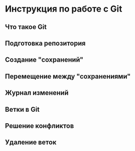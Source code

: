 # Инструкция по работе c Git

## Что такое Git

## Подготовка репозитория

## Создание "сохранений"

## Перемещение между "сохранениями"

## Журнал изменений

## Ветки в Git

## Решение конфликтов

## Удаление веток